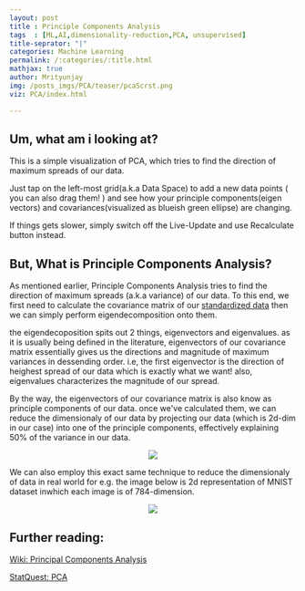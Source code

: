 ```yaml
---
layout: post 
title : Principle Components Analysis
tags  : [ML,AI,dimensionality-reduction,PCA, unsupervised]
title-seprator: "|"
categories: Machine Learning
permalink: /:categories/:title.html
mathjax: true
author: Mrityunjay
img: /posts_imgs/PCA/teaser/pcaScrst.png
viz: PCA/index.html

---
```



<!-- <script>
document.getElementById("myFrame").src = '{{"/assets/viz/" | prepend: site.baseurl | append : page.viz}}'
</script> -->

## Um, what am i looking at?

This is a simple visualization of PCA, which tries to find the direction of maximum spreads of our data.
 <!-- we can then project our data onto these directions(a.k.a principle components) to reduce the dimensionality without sacrificing data's defining characterstics. -->

Just tap on the left-most grid(a.k.a Data Space) to add a new data points ( you can also drag them! ) and see how your principle components(eigen vectors) and covariances(visualized as blueish green ellipse) are changing.

If things gets slower, simply switch off the Live-Update and use Recalculate button instead.

<!-- TODO: implement projection onto principle components -->
## But, What is Principle Components Analysis?

As mentioned earlier, Principle Components Analysis tries to find the direction of maximum spreads (a.k.a variance) of our data. To this end, we first need to calculate the covariance matrix of our [standardized data](https://en.wikipedia.org/wiki/Feature_scaling) then we can simply perform eigendecomposition onto them.

the eigendecoposition spits out 2 things, eigenvectors and eigenvalues. as it is usually being defined in the literature, eigenvectors of our covariance matrix essentially gives us the directions and magnitude of maximum variances in dessending order. i.e, the first eigenvector is the direction of heighest spread of our data which is exactly what we want! also, eigenvalues characterizes the magnitude of our spread.

By the way, the eigenvectors of our covariance matrix is also know as principle components of our data.
once we've calculated them, we can reduce the dimensionaly of our data by projecting our data (which is 2d-dim in our case) into one of the principle components, effectively explaining 50% of the variance in our data.

<div style="text-align:center">
<a href="https://brilliant.org/wiki/principal-component-analysis/">
	<img src="{{site.url}}/assets/img/posts_imgs/PCA/body/pca-proj.png">
</a>
</div>
<!-- <a href="https://builtin.com/data-science/step-step-explanation-principal-component-analysis">
	<img src="{{site.url}}/assets/img/posts_imgs/PCA/body/pca.gif">
</a> -->

We can also employ this exact same technique to reduce the dimensionaly of data in real world for e.g. the image below is 2d representation of MNIST dataset inwhich each image is of 784-dimension. 

<div style="text-align:center">
<a href="https://www.researchgate.net/figure/Projection-into-a-3D-space-via-PCA-of-the-MNIST-benchmark-dataset-This-data-set_fig3_261567034">
	<img src="{{site.url}}/assets/img/posts_imgs/PCA/body/pca-MNIST-proj.png">
</a>
</div>

## Further reading:
[Wiki: Principal Components Analysis](https://en.wikipedia.org/wiki/Principal_component_analysis)

[StatQuest:  PCA](https://www.youtube.com/watch?v=FgakZw6K1QQ)